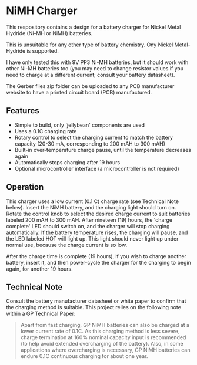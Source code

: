 # NiMH Charger

This respository contains a design for a battery charger for Nickel Metal Hydride (Ni-MH or NiMH) batteries.

This is unsuitable for any other type of battery chemistry. Ony Nickel Metal-Hydride is supported.

I have only tested this with 9V PP3 Ni-MH batteries, but it should work with other Ni-MH batteries too (you may need to change resistor values if you need to charge at a different current; consult your battery datasheet).

The Gerber files zip folder can be uploaded to any PCB manufacturer website to have a printed circuit board (PCB) manufactured.

## Features
* Simple to build, only 'jellybean' components are used
* Uses a 0.1C charging rate
* Rotary control to select the charging current to match the battery capacity (20-30 mA, corresponding to 200 mAH to 300 mAH)
* Built-in over-temperature charge pause, until the temperature decreases again
* Automatically stops charging after 19 hours
* Optional microcontroller interface (a microcontroller is not required)

## Operation
This charger uses a low current (0.1 C) charge rate (see Technical Note below). Insert the NiMH battery, and the charging light should turn on. Rotate the control knob to select the desired charge current to suit batteries labeled 200 mAH to 300 mAH. After nineteen (19) hours, the 'charge complete' LED should switch on, and the charger will stop charging automatically.
If the battery temperature rises, the charging will pause, and the LED labeled HOT will light up. This light should never light up under normal use, because the charge current is so low.

After the charge time is complete (19 hours), if you wish to charge another battery, insert it, and then power-cycle the charger for the charging to begin again, for another 19 hours.

## Technical Note
Consult the battery manufacturer datasheet or white paper to confirm that the charging method is suitable. This project relies on the following note within a GP Technical Paper:

>Apart from fast charging, GP NiMH batteries can also be charged at a lower current rate of 0.1C. As this charging method is less severe, charge termination at 160% nominal capacity input is recommended (to help avoid extended overcharging of the battery). Also, in some applications where overcharging is necessary, GP NiMH batteries can endure 0.1C continuous charging for about one year.


